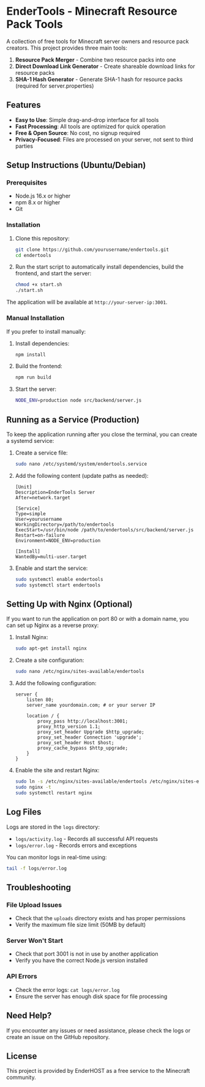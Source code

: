 
# EnderTools - Minecraft Resource Pack Tools

A collection of free tools for Minecraft server owners and resource pack creators. This project provides three main tools:

1. **Resource Pack Merger** - Combine two resource packs into one
2. **Direct Download Link Generator** - Create shareable download links for resource packs
3. **SHA-1 Hash Generator** - Generate SHA-1 hash for resource packs (required for server.properties)

## Features

- **Easy to Use**: Simple drag-and-drop interface for all tools
- **Fast Processing**: All tools are optimized for quick operation
- **Free & Open Source**: No cost, no signup required
- **Privacy-Focused**: Files are processed on your server, not sent to third parties

## Setup Instructions (Ubuntu/Debian)

### Prerequisites

- Node.js 16.x or higher
- npm 8.x or higher
- Git

### Installation

1. Clone this repository:
   ```bash
   git clone https://github.com/yourusername/endertools.git
   cd endertools
   ```

2. Run the start script to automatically install dependencies, build the frontend, and start the server:
   ```bash
   chmod +x start.sh
   ./start.sh
   ```

The application will be available at `http://your-server-ip:3001`.

### Manual Installation

If you prefer to install manually:

1. Install dependencies:
   ```bash
   npm install
   ```

2. Build the frontend:
   ```bash
   npm run build
   ```

3. Start the server:
   ```bash
   NODE_ENV=production node src/backend/server.js
   ```

## Running as a Service (Production)

To keep the application running after you close the terminal, you can create a systemd service:

1. Create a service file:
   ```bash
   sudo nano /etc/systemd/system/endertools.service
   ```

2. Add the following content (update paths as needed):
   ```
   [Unit]
   Description=EnderTools Server
   After=network.target

   [Service]
   Type=simple
   User=yourusername
   WorkingDirectory=/path/to/endertools
   ExecStart=/usr/bin/node /path/to/endertools/src/backend/server.js
   Restart=on-failure
   Environment=NODE_ENV=production
   
   [Install]
   WantedBy=multi-user.target
   ```

3. Enable and start the service:
   ```bash
   sudo systemctl enable endertools
   sudo systemctl start endertools
   ```

## Setting Up with Nginx (Optional)

If you want to run the application on port 80 or with a domain name, you can set up Nginx as a reverse proxy:

1. Install Nginx:
   ```bash
   sudo apt-get install nginx
   ```

2. Create a site configuration:
   ```bash
   sudo nano /etc/nginx/sites-available/endertools
   ```

3. Add the following configuration:
   ```
   server {
       listen 80;
       server_name yourdomain.com; # or your server IP

       location / {
           proxy_pass http://localhost:3001;
           proxy_http_version 1.1;
           proxy_set_header Upgrade $http_upgrade;
           proxy_set_header Connection 'upgrade';
           proxy_set_header Host $host;
           proxy_cache_bypass $http_upgrade;
       }
   }
   ```

4. Enable the site and restart Nginx:
   ```bash
   sudo ln -s /etc/nginx/sites-available/endertools /etc/nginx/sites-enabled/
   sudo nginx -t
   sudo systemctl restart nginx
   ```

## Log Files

Logs are stored in the `logs` directory:
- `logs/activity.log` - Records all successful API requests
- `logs/error.log` - Records errors and exceptions

You can monitor logs in real-time using:
```bash
tail -f logs/error.log
```

## Troubleshooting

### File Upload Issues
- Check that the `uploads` directory exists and has proper permissions
- Verify the maximum file size limit (50MB by default)

### Server Won't Start
- Check that port 3001 is not in use by another application
- Verify you have the correct Node.js version installed

### API Errors
- Check the error logs: `cat logs/error.log`
- Ensure the server has enough disk space for file processing

## Need Help?

If you encounter any issues or need assistance, please check the logs or create an issue on the GitHub repository.

## License

This project is provided by EnderHOST as a free service to the Minecraft community.


